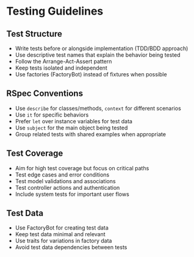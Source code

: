 # Testing Guidelines

## Test Structure

- Write tests before or alongside implementation (TDD/BDD approach)
- Use descriptive test names that explain the behavior being tested
- Follow the Arrange-Act-Assert pattern
- Keep tests isolated and independent
- Use factories (FactoryBot) instead of fixtures when possible

## RSpec Conventions

- Use `describe` for classes/methods, `context` for different scenarios
- Use `it` for specific behaviors
- Prefer `let` over instance variables for test data
- Use `subject` for the main object being tested
- Group related tests with shared examples when appropriate

## Test Coverage

- Aim for high test coverage but focus on critical paths
- Test edge cases and error conditions
- Test model validations and associations
- Test controller actions and authentication
- Include system tests for important user flows

## Test Data

- Use FactoryBot for creating test data
- Keep test data minimal and relevant
- Use traits for variations in factory data
- Avoid test data dependencies between tests